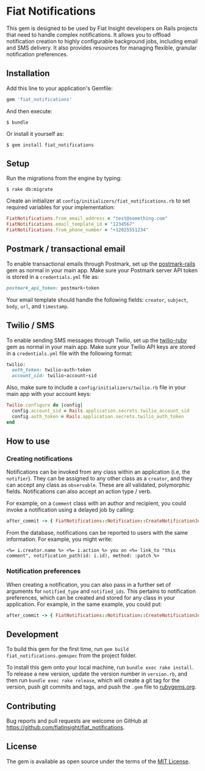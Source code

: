 # Fiat Notifications

This gem is designed to be used by Fiat Insight developers on Rails projects that need to handle complex notifications. It allows you to offload notification creation to highly configurable background jobs, including email and SMS delivery. It also provides resources for managing flexible, granular notification preferences.

## Installation

Add this line to your application's Gemfile:

```ruby
gem 'fiat_notifications'
```

And then execute:

    $ bundle

Or install it yourself as:

    $ gem install fiat_notifications

## Setup

Run the migrations from the engine by typing:

    $ rake db:migrate

Create an initializer at `config/initializers/fiat_notifications.rb` to set required variables for your implementation:

```ruby
FiatNotifications.from_email_address = "test@something.com"
FiatNotifications.email_template_id = "1234567"
FiatNotifications.from_phone_number = "+12025551234"
```

## Postmark / transactional email

To enable transactional emails through Postmark, set up the [postmark-rails](https://github.com/wildbit/postmark-rails) gem as normal in your main app. Make sure your Postmark server API token is stored in a `credentials.yml` file as:

```ruby
postmark_api_token: postmark-token
```

Your email template should handle the following fields: `creator`, `subject`, `body`, `url`, and `timestamp`.

## Twilio / SMS

To enable sending SMS messages through Twilio, set up the [twilio-ruby](https://github.com/twilio/twilio-ruby) gem as normal in your main app. Make sure your Twilio API keys are stored in a `credentials.yml` file with the following format:

```ruby
twilio:
  auth_token: twilio-auth-token
  account_sid: twilio-account-sid
```

Also, make sure to include a `config/initializers/twilio.rb` file in your main app with your account keys:

```ruby
Twilio.configure do |config|
  config.account_sid = Rails.application.secrets.twilio_account_sid
  config.auth_token = Rails.application.secrets.twilio_auth_token
end
```

## How to use

### Creating notifications

Notifications can be invoked from any class within an application (i.e, the `notifier`). They can be assigned to any other class as a `creator`, and they can accept any class as `observable`. These are all validated, polymorphic fields. Notifications can also accept an action type / verb.

For example, on a `Comment` class with an author and recipient, you could invoke a notification using a delayed job by calling:

```ruby
after_commit -> { FiatNotifications::Notification::CreateNotificationJob.set(wait: 5.seconds).perform_later(self, self.author, self.recipient, "mentioned", nil, nil) }, on: :create
```

From the database, notifications can be reported to users with the same information. For example, you might write:

```
<%= i.creator.name %> <%= i.action %> you on <%= link_to "this comment", notification_path(id: i.id), method: :patch %>
```

### Notification preferences

When creating a notification, you can also pass in a further set of arguments for `notified_type` and `notified_ids`. This pertains to notification preferences, which can be created and stored for any class in your application. For example, in the same example, you could put:

```ruby
after_commit -> { FiatNotifications::Notification::CreateNotificationJob.set(wait: 5.seconds).perform_later(self, self.author, self.recipient, "mentioned", "User", self.attendable.person.eligible_users_to_notify.pluck(:id)) }, on: :create
```

## Development

To build this gem for the first time, run `gem build fiat_notifications.gemspec` from the project folder.

To install this gem onto your local machine, run `bundle exec rake install`. To release a new version, update the version number in `version.rb`, and then run `bundle exec rake release`, which will create a git tag for the version, push git commits and tags, and push the `.gem` file to [rubygems.org](https://rubygems.org).

## Contributing

Bug reports and pull requests are welcome on GitHub at https://github.com/fiatinsight/fiat_notifications.

## License

The gem is available as open source under the terms of the [MIT License](https://opensource.org/licenses/MIT).
